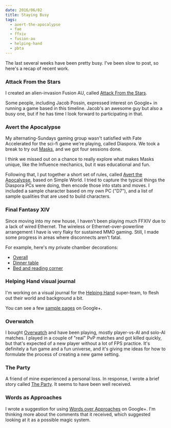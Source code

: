```yaml
---
date: 2016/06/02
title: Staying Busy
tags:
  - avert-the-apocalypse
  - fae
  - ffxiv
  - fusion-au
  - helping-hand
  - pbta
---
```


The last several weeks have been pretty busy.
I've been slow to post, so here's a recap of recent work.

<!-- more -->

### Attack From the Stars

I created an alien-invasion Fusion AU,
called [Attack From the Stars](/2016/05/21/attack-from-the-stars/).

Some people, including Jacob Possin, expressed interest on Google+ in
running a game based in this timeline.
Jacob's an awesome guy but also a busy one, but if he has time
I look forward to participating in that.

### Avert the Apocalypse

My alternating-Sundays gaming group wasn't satisfied with Fate Accelerated
for the sci-fi game we're playing, called Diaspora.
We took a break to try out [Masks](http://www.magpiegames.com/masks/),
and we got four sessions done.

I think we missed out on a chance to really explore what makes Masks unique,
like the Influence mechanics, but it was educational and fun.

Following that, I put together a short set of rules, called
[Avert the Apocalypse](/assets/rpg/AvertTheApocalypse.pdf),
based on Simple World.
I tried to capture the typical things the Diaspora PCs were doing,
then encode those into stats and moves.
I included a sample character based on my own PC ("D7"),
and a list of sample qualities that are used to build characters.

### Final Fantasy XIV

Since moving into my new house, I haven't been playing much FFXIV
due to a lack of wired Ethernet.
The wireless or Ethernet-over-powerline arrangement I have is very flaky
for sustained MMO gaming.
Still, I made some progress in areas where disconnects aren't fatal.

For example, here's my private chamber decorations:

* [Overall](http://images.akamai.steamusercontent.com/ugc/487892324732064218/6B4C195C06428906E6823497CF1368B850337762/)
* [Dinner table](http://images.akamai.steamusercontent.com/ugc/494647093074407004/834FB11642381A0282E8C62DAE69A52B2091F56D/)
* [Bed and reading corner](http://images.akamai.steamusercontent.com/ugc/487892324732064527/9EA48AF106DB56ACEE8BC0A365B1E81C2D2B1574/)

### Helping Hand visual journal

I'm working on a visual journal for the
[Helping Hand](/2016/02/22/fiction/helping-hand/) super-team,
to flesh out their world and background a bit.

You can see a few
[sample pages](https://plus.google.com/+BillGarrett/posts/CxDNYHV4PvM)
on Google+.

### Overwatch

I bought [Overwatch](https://playoverwatch.com/en-us/) and have been
playing, mostly player-vs-AI and solo-AI matches.
I played in a couple of "real" PvP matches and got killed quickly,
but that's expected of a new player without a lot of FPS practice.
It's definitely a fun game and a fun universe,
and it's giving me ideas for how to formulate the process of creating
a new game setting.

### The Party

A friend of mine experienced a personal loss.
In response, I wrote a brief story called [The Party](/2016/05/19/fiction/the-party/).
It seems to have been well received.

### Words as Approaches

I wrote a suggestion for using
[Words over Approaches](https://plus.google.com/+BillGarrett/posts/ZzERjDqwiXH)
on Google+.
I'm thinking more about the comments that it received,
which suggested looking at it as a possible magic system.
